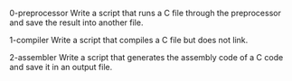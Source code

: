 0-preprocessor
Write a script that runs a C file through the preprocessor and save the result into another file.

1-compiler
Write a script that compiles a C file but does not link.

2-assembler
Write a script that generates the assembly code of a C code and save it in an output file.
